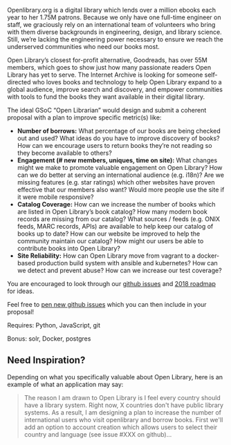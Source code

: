 Openlibrary.org is a digital library which lends over a million ebooks each year to her 1.75M patrons. Because we only have one full-time engineer on staff, we graciously rely on an international team of volunteers who bring with them diverse backgrounds in engineering, design, and library science. Still, we’re lacking the engineering power necessary to ensure we reach the underserved communities who need our books most.

Open Library’s closest for-profit alternative, Goodreads, has over 55M members, which goes to show just how many passionate readers Open Library has yet to serve. The Internet Archive is looking for someone self-directed who loves books and technology to help Open Library expand to a global audience, improve search and discovery, and empower communities with tools to fund the books they want available in their digital library.

The ideal GSoC “Open Librarian” would design and submit a coherent proposal with a plan to improve specific metric(s) like:
- **Number of borrows:** What percentage of our books are being checked out and used? What ideas do you have to improve discovery of books? How can we encourage users to return books they’re not reading so they become available to others?
- **Engagement (# new members, uniques, time on site):** What changes might we make to promote valuable engagement on Open Library? How can we do better at serving an international audience (e.g. i18n)? Are we missing features (e.g. star ratings) which other websites have proven effective that our members also want? Would more people use the site if it were mobile responsive?
- **Catalog Coverage:** How can we increase the number of books which are listed in Open Library’s book catalog? How many modern book records are missing from our catalog? What sources / feeds (e.g. ONIX feeds, MARC records, APIs) are available to help keep our catalog of books up to date? How can our website be improved to help the community maintain our catalog? How might our users be able to contribute books into Open Library?
- **Site Reliability:** How can Open Library move from vagrant to a docker-based production build system with ansible and kubernetes? How can we detect and prevent abuse? How can we increase our test coverage?

You are encouraged to look through our [github issues](github.com/internetarchive/openlibrary/issues) and [2018 roadmap](https://github.com/internetarchive/openlibrary/projects/7#column-2354676) for ideas.

Feel free to [pen new github issues](https://github.com/internetarchive/openlibrary/issues/new) which you can then include in your proposal!

Requires: Python, JavaScript, git

Bonus: solr, Docker, postgres

## Need Inspiration?

Depending on what you specifically valuable about Open Library, here is an example of what an application may say:

> The reason I am drawn to Open Library is I feel every country should have a library system. Right now, X countries don't have public library systems. As a result, I am designing a plan to increase the number of international users who visit openlibrary and borrow books. First we'll add an option to account creation which allows users to select their country and language (see issue #XXX on github)...